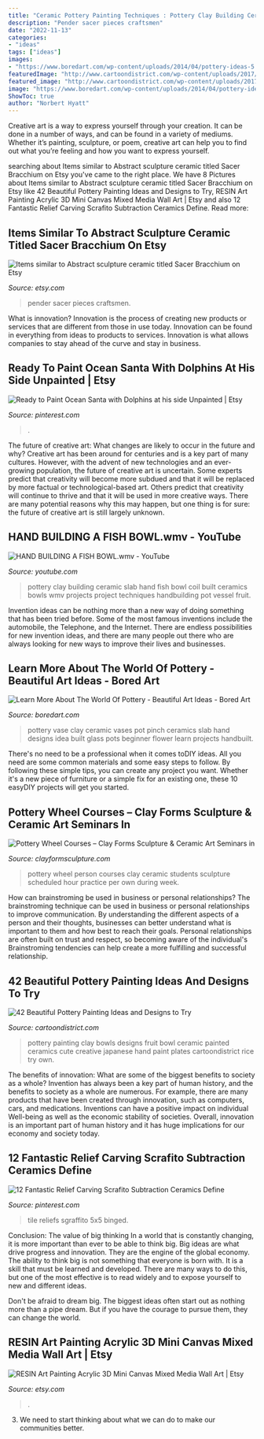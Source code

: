 ```yaml
---
title: "Ceramic Pottery Painting Techniques : Pottery Clay Building Ceramic Slab Hand Fish Bowl Coil Built Ceramics Bowls Wmv Projects Project Techniques Handbuilding Pot Vessel Fruit"
description: "Pender sacer pieces craftsmen"
date: "2022-11-13"
categories:
- "ideas"
tags: ["ideas"]
images:
- "https://www.boredart.com/wp-content/uploads/2014/04/pottery-ideas-5.jpg"
featuredImage: "http://www.cartoondistrict.com/wp-content/uploads/2017/08/Pottery-Painting-Ideas-and-Designs19.jpg"
featured_image: "http://www.cartoondistrict.com/wp-content/uploads/2017/08/Pottery-Painting-Ideas-and-Designs19.jpg"
image: "https://www.boredart.com/wp-content/uploads/2014/04/pottery-ideas-5.jpg"
ShowToc: true
author: "Norbert Hyatt"
---
```



Creative art is a way to express yourself through your creation. It can be done in a number of ways, and can be found in a variety of mediums. Whether it’s painting, sculpture, or poem, creative art can help you to find out what you’re feeling and how you want to express yourself.

	

		
searching about Items similar to Abstract sculpture ceramic titled Sacer Bracchium on Etsy you've came to the right place. We have 8 Pictures about Items similar to Abstract sculpture ceramic titled Sacer Bracchium on Etsy like 42 Beautiful Pottery Painting Ideas and Designs to Try, RESIN Art Painting Acrylic 3D Mini Canvas Mixed Media Wall Art | Etsy and also 12 Fantastic Relief Carving Scrafito Subtraction Ceramics Define. Read more:
		
    
## Items Similar To Abstract Sculpture Ceramic Titled Sacer Bracchium On Etsy

<img loading=lazy src="https://img0.etsystatic.com/000/0/6133200/il_570xN.286777686.jpg" onerror="this.onerror=null;this.src='https://tse2.mm.bing.net/th?id=OIP.75hA4TphmAwhYkLUuVF5JwHaLH&amp;pid=15.1';" alt="Items similar to Abstract sculpture ceramic titled Sacer Bracchium on Etsy">

_Source: etsy.com_

>pender sacer pieces craftsmen. 

	

What is innovation?
Innovation is the process of creating new products or services that are different from those in use today. Innovation can be found in everything from ideas to products to services. Innovation is what allows companies to stay ahead of the curve and stay in business.

    
## Ready To Paint Ocean Santa With Dolphins At His Side Unpainted | Etsy

<img loading=lazy src="https://i.pinimg.com/736x/0c/ce/21/0cce213da98f849f61760f03fdca2653.jpg" onerror="this.onerror=null;this.src='https://tse1.mm.bing.net/th?id=OIP.P_cCavx0RPOV8MnTQFfLmwHaIz&amp;pid=15.1';" alt="Ready to Paint Ocean Santa with Dolphins at his side Unpainted | Etsy">

_Source: pinterest.com_

>. 

	

The future of creative art: What changes are likely to occur in the future and why?
Creative art has been around for centuries and is a key part of many cultures. However, with the advent of new technologies and an ever-growing population, the future of creative art is uncertain. Some experts predict that creativity will become more subdued and that it will be replaced by more factual or technological-based art. Others predict that creativity will continue to thrive and that it will be used in more creative ways. There are many potential reasons why this may happen, but one thing is for sure: the future of creative art is still largely unknown.

    
## HAND BUILDING A FISH BOWL.wmv - YouTube

<img loading=lazy src="http://i.ytimg.com/vi/IWiNcOA2qic/hqdefault.jpg" onerror="this.onerror=null;this.src='https://tse4.mm.bing.net/th?id=OIP.kAOOKPoSB22vQNB6oEpDcwHaFj&amp;pid=15.1';" alt="HAND BUILDING A FISH BOWL.wmv - YouTube">

_Source: youtube.com_

>pottery clay building ceramic slab hand fish bowl coil built ceramics bowls wmv projects project techniques handbuilding pot vessel fruit. 

	

Invention ideas can be nothing more than a new way of doing something that has been tried before. Some of the most famous inventions include the automobile, the Telephone, and the Internet. There are endless possibilities for new invention ideas, and there are many people out there who are always looking for new ways to improve their lives and businesses.

    
## Learn More About The World Of Pottery - Beautiful Art Ideas - Bored Art

<img loading=lazy src="https://www.boredart.com/wp-content/uploads/2014/04/pottery-ideas-5.jpg" onerror="this.onerror=null;this.src='https://tse1.mm.bing.net/th?id=OIP.-0da9C4EydhGI7b_D3gOVAHaKp&amp;pid=15.1';" alt="Learn More About The World Of Pottery - Beautiful Art Ideas - Bored Art">

_Source: boredart.com_

>pottery vase clay ceramic vases pot pinch ceramics slab hand designs idea built glass pots beginner flower learn projects handbuilt. 

	

There's no need to be a professional when it comes toDIY ideas. All you need are some common materials and some easy steps to follow. By following these simple tips, you can create any project you want. Whether it's a new piece of furniture or a simple fix for an existing one, these 10 easyDIY projects will get you started.

    
## Pottery Wheel Courses – Clay Forms Sculpture &amp; Ceramic Art Seminars In

<img loading=lazy src="https://www.clayformsculpture.com/wp-content/uploads/2016/12/pottery-6.jpg" onerror="this.onerror=null;this.src='https://tse1.mm.bing.net/th?id=OIP.ejKHZaz_6mLpifoH6y6O4gHaLI&amp;pid=15.1';" alt="Pottery Wheel Courses – Clay Forms Sculpture &amp; Ceramic Art Seminars in">

_Source: clayformsculpture.com_

>pottery wheel person courses clay ceramic students sculpture scheduled hour practice per own during week. 

	

How can brainstroming be used in business or personal relationships?
The brainstroming technique can be used in business or personal relationships to improve communication. By understanding the different aspects of a person and their thoughts, businesses can better understand what is important to them and how best to reach their goals. Personal relationships are often built on trust and respect, so becoming aware of the individual's Brainstroming tendencies can help create a more fulfilling and successful relationship.

    
## 42 Beautiful Pottery Painting Ideas And Designs To Try

<img loading=lazy src="http://www.cartoondistrict.com/wp-content/uploads/2017/08/Pottery-Painting-Ideas-and-Designs19.jpg" onerror="this.onerror=null;this.src='https://tse4.mm.bing.net/th?id=OIP.sEbjozb7TmLpiDEGvpJ5eQHaJ_&amp;pid=15.1';" alt="42 Beautiful Pottery Painting Ideas and Designs to Try">

_Source: cartoondistrict.com_

>pottery painting clay bowls designs fruit bowl ceramic painted ceramics cute creative japanese hand paint plates cartoondistrict rice try own. 

	

The benefits of innovation: What are some of the biggest benefits to society as a whole?
Invention has always been a key part of human history, and the benefits to society as a whole are numerous. For example, there are many products that have been created through innovation, such as computers, cars, and medications. Inventions can have a positive impact on individual Well-being as well as the economic stability of societies. Overall, innovation is an important part of human history and it has huge implications for our economy and society today.

    
## 12 Fantastic Relief Carving Scrafito Subtraction Ceramics Define

<img loading=lazy src="https://i.pinimg.com/736x/55/e0/90/55e090bbe32f97c24572529fd88e0fc5.jpg" onerror="this.onerror=null;this.src='https://tse4.mm.bing.net/th?id=OIP.uMhLjBfCdqh0oeoQNxy20QHaJ6&amp;pid=15.1';" alt="12 Fantastic Relief Carving Scrafito Subtraction Ceramics Define">

_Source: pinterest.com_

>tile reliefs sgraffito 5x5 binged. 

	

Conclusion: The value of big thinking
In a world that is constantly changing, it is more important than ever to be able to think big. Big ideas are what drive progress and innovation. They are the engine of the global economy.
The ability to think big is not something that everyone is born with. It is a skill that must be learned and developed. There are many ways to do this, but one of the most effective is to read widely and to expose yourself to new and different ideas.

Don't be afraid to dream big. The biggest ideas often start out as nothing more than a pipe dream. But if you have the courage to pursue them, they can change the world.

    
## RESIN Art Painting Acrylic 3D Mini Canvas Mixed Media Wall Art | Etsy

<img loading=lazy src="https://i.etsystatic.com/7899739/r/il/d09ba3/1658268682/il_794xN.1658268682_qgap.jpg" onerror="this.onerror=null;this.src='https://tse4.mm.bing.net/th?id=OIP.XNlte_-fgJIefWCuSc7yQAHaFL&amp;pid=15.1';" alt="RESIN Art Painting Acrylic 3D Mini Canvas Mixed Media Wall Art | Etsy">

_Source: etsy.com_

>. 

	

3. We need to start thinking about what we can do to make our communities better.

